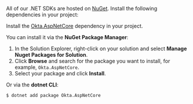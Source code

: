 All of our .NET SDKs are hosted on [NuGet](https://www.nuget.org/). Install the following dependencies in your project:

Install the [Okta.AspNetCore](https://www.nuget.org/packages/Okta.AspNetCore) dependency in your project.

You can install it via the **NuGet Package Manager**:

1. In the Solution Explorer, right-click on your solution and select **Manage Nuget Packages for Solution**.
1. Click **Browse** and search for the package you want to install, for example, `Okta.AspNetCore`.
1. Select your package and click **Install**.

Or via the **dotnet CLI**:

`$ dotnet add package Okta.AspNetCore`